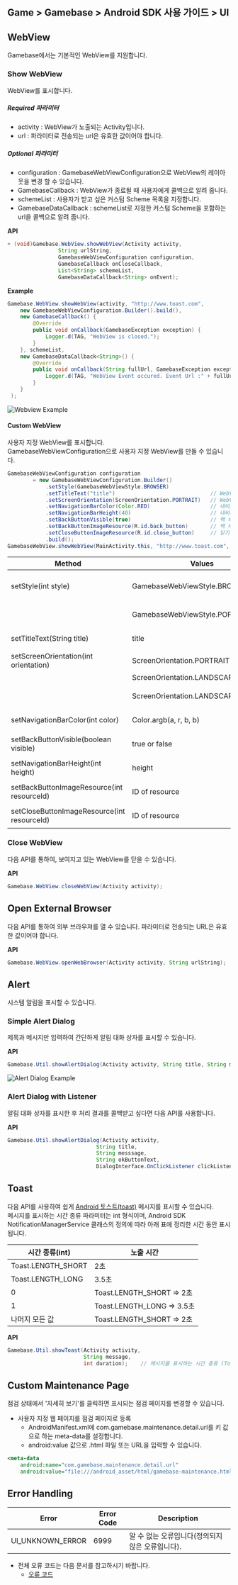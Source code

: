 ## Game > Gamebase > Android SDK 사용 가이드 > UI

## WebView

Gamebase에서는 기본적인 WebView를 지원합니다.


### Show WebView

WebView를 표시합니다.<br/>

##### Required 파라미터
* activity : WebView가 노출되는 Activity입니다.
* url : 파라미터로 전송되는 url은 유효한 값이어야 합니다.

##### Optional 파라미터
* configuration : GamebaseWebViewConfiguration으로 WebView의 레이아웃을 변경 할 수 있습니다.
* GamebaseCallback : WebView가 종료될 때 사용자에게 콜백으로 알려 줍니다.
* schemeList : 사용자가 받고 싶은 커스텀 Scheme 목록을 지정합니다.
* GamebaseDataCallback : schemeList로 지정한 커스텀 Scheme을 포함하는 url을 콜백으로 알려 줍니다.

**API**

```java
+ (void)Gamebase.WebView.showWebView(Activity activity, 
                String urlString, 
                GamebaseWebViewConfiguration configuration,
                GamebaseCallback onCloseCallback,
                List<String> schemeList,
                GamebaseDataCallback<String> onEvent);
```

**Example**

```java
Gamebase.WebView.showWebView(activity, "http://www.toast.com",
    new GamebaseWebViewConfiguration.Builder().build(),
    new GamebaseCallback() {
        @Override
        public void onCallback(GamebaseException exception) {
            Logger.d(TAG, "WebView is closed.");
        }
    }, schemeList,
    new GamebaseDataCallback<String>() {
        @Override
        public void onCallback(String fullUrl, GamebaseException exception) {
            Logger.d(TAG, "WebView Event occured. Event Url :" + fullUrl);
        }
    }
 );
```

![Webview Example](http://static.toastoven.net/prod_gamebase/DevelopersGuide/aos-developers-guide-ui-001_1.0.0.png)


#### Custom WebView

사용자 지정 WebView를 표시합니다. <br/>
GamebaseWebViewConfiguration으로 사용자 지정 WebView를 만들 수 있습니다.

```java
GamebaseWebViewConfiguration configuration
        = new GamebaseWebViewConfiguration.Builder()
            .setStyle(GamebaseWebViewStyle.BROWSER)
            .setTitleText("title")                              // WebView 제목을 설정
            .setScreenOrientation(ScreenOrientation.PORTRAIT)   // WebView 스크린 방향 설정
            .setNavigationBarColor(Color.RED)                   // 내비게이션바 색상 설정
            .setNavigationBarHeight(40)                         // 내비게이션바 높이 설정
            .setBackButtonVisible(true)                         // 백 버튼 활성화 여부 설정
            .setBackButtonImageResource(R.id.back_button)       // 백 버튼 이미지 설정
            .setCloseButtonImageResource(R.id.close_button)     // 닫기 버튼 이미지 설정
            .build();
GamebaseWebView.showWebView(MainActivity.this, "http://www.toast.com", configuration);
```
| Method                                   | Values                              | Description    |
| ---------------------------------------- | ----------------------------------- | -------------- |
| setStyle(int style)                      | GamebaseWebViewStyle.BROWSER        | 브라우저 스타일의 WebView   |
|                                          | GamebaseWebViewStyle.POPUP          | 팝업 스타일의 WebView     |
| setTitleText(String title)               | title                               | WebView의 제목         |
| setScreenOrientation(int orientation)    | ScreenOrientation.PORTRAIT          | 세로 모드          |
|                                          | ScreenOrientation.LANDSCAPE         | 가로 모드          |
|                                          | ScreenOrientation.LANDSCAPE_REVERSE | 가로 모드를 180도 회전 |
| setNavigationBarColor(int color)         | Color.argb(a, r, b, b)              | 내비게이션 바 색상     |
| setBackButtonVisible(boolean visible)    | true or false                       | 백 버튼 활성 또는 비활성 |
| setNavigationBarHeight(int height)       | height                              | 내비게이션 바 높이     |
| setBackButtonImageResource(int resourceId) | ID of resource                      | 백 버튼 이미지       |
| setCloseButtonImageResource(int resourceId) | ID of resource                      | 닫기 버튼 이미지      |


### Close WebView
다음 API를 통하여, 보여지고 있는 WebView를 닫을 수 있습니다.

**API**

```java
Gamebase.WebView.closeWebView(Activity activity);
```


## Open External Browser

다음 API를 통하여 외부 브라우져를 열 수 있습니다. 파라미터로 전송되는 URL은 유효한 값이어야 합니다.

**API**

```java
Gamebase.WebView.openWebBrowser(Activity activity, String urlString);
```


## Alert

시스템 알림을 표시할 수 있습니다.<br/>

### Simple Alert Dialog

제목과 메시지만 입력하여 간단하게 알림 대화 상자를 표시할 수 있습니다.

**API**

```java
Gamebase.Util.showAlertDialog(Activity activity, String title, String message);
```

![Alert Dialog Example](http://static.toastoven.net/prod_gamebase/DevelopersGuide/aos-developers-guide-ui-002_1.0.0.png)


### Alert Dialog with Listener

알림 대화 상자를 표시한 후 처리 결과를 콜백받고 싶다면 다음 API를 사용합니다.

**API**

```java
Gamebase.Util.showAlertDialog(Activity activity,
                            String title,
                            String messsage,
                            String okButtonText,
                            DialogInterface.OnClickListener clickListener);
```

## Toast

다음 API를 사용하여 쉽게 [Android 토스트(toast)](https://developer.android.com/guide/topics/ui/notifiers/toasts.html) 메시지를 표시할 수 있습니다.<br/>
메시지를 표시하는 시간 종류 파라미터는 int 형식이며, Android SDK NotificationManagerService 클래스의 정의에 따라 아래 표에 정리한 시간 동안 표시됩니다.

| 시간 종류(int)         | 노출 시간                     |
| ------------------ | ------------------------- |
| Toast.LENGTH_SHORT | 2초                        |
| Toast.LENGTH_LONG  | 3.5초                      |
| 0                  | Toast.LENGTH_SHORT => 2초  |
| 1                  | Toast.LENGTH_LONG => 3.5초 |
| 나머지 모든 값           | Toast.LENGTH_SHORT => 2초  |

**API**

```java
Gamebase.Util.showToast(Activity activity,
                        String message,
                        int duration);    // 메시지를 표시하는 시간 종류 (Toast.LENGTH_SHORT or Toast.LENGTH_LONG)
```

## Custom Maintenance Page

점검 상태에서 '자세히 보기'를 클릭하면 표시되는 점검 페이지를 변경할 수 있습니다.

* 사용자 지정 웹 페이지를 점검 페이지로 등록
    * AndroidManifest.xml에 com.gamebase.maintenance.detail.url를 키 값으로 하는 meta-data를 설정합니다.
    * android:value 값으로 .html 파일 또는 URL을 입력할 수 있습니다.

```xml
<meta-data
	android:name="com.gamebase.maintenance.detail.url"
	android:value="file:///android_asset/html/gamebase-maintenance.html"/>
```

## Error Handling

| Error              | Error Code | Description                  |
| ------------------ | ---------- | ---------------------------- |
| UI\_UNKNOWN\_ERROR | 6999       | 알 수 없는 오류입니다(정의되지 않은 오류입니다). |

* 전체 오류 코드는 다음 문서를 참고하시기 바랍니다.
    * [오류 코드](./error-code/#client-sdk)

